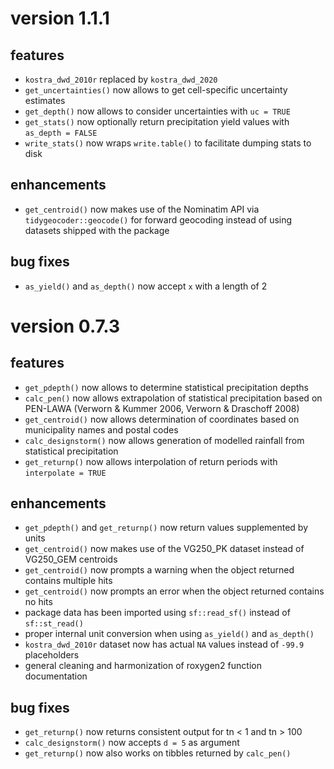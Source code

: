 # version 1.1.1

## features

- `kostra_dwd_2010r` replaced by `kostra_dwd_2020`
- `get_uncertainties()` now allows to get cell-specific uncertainty estimates
- `get_depth()` now allows to consider uncertainties with `uc = TRUE`
- `get_stats()` now optionally return precipitation yield values with `as_depth = FALSE`
- `write_stats()` now wraps `write.table()` to facilitate dumping stats to disk


## enhancements

- `get_centroid()` now makes use of the Nominatim API via `tidygeocoder::geocode()` for forward geocoding instead of using datasets shipped with the package


## bug fixes 

- `as_yield()` and `as_depth()` now accept `x` with a length of 2


# version 0.7.3

## features

- `get_pdepth()` now allows to determine statistical precipitation depths
- `calc_pen()` now allows extrapolation of statistical precipitation based on PEN-LAWA (Verworn & Kummer 2006, Verworn & Draschoff 2008)
- `get_centroid()` now allows determination of coordinates based on municipality names and postal codes
- `calc_designstorm()` now allows generation of modelled rainfall from statistical precipitation
- `get_returnp()` now allows interpolation of return periods with `interpolate = TRUE`


## enhancements

- `get_pdepth()` and `get_returnp()` now return values supplemented by units
- `get_centroid()` now makes use of the VG250_PK dataset instead of VG250_GEM centroids
- `get_centroid()` now prompts a warning when the object returned contains multiple hits
- `get_centroid()` now prompts an error when the object returned contains no hits
- package data has been imported using `sf::read_sf()` instead of `sf::st_read()`
- proper internal unit conversion when using `as_yield()` and `as_depth()`
- `kostra_dwd_2010r` dataset now has actual `NA` values instead of `-99.9` placeholders
- general cleaning and harmonization of roxygen2 function documentation


## bug fixes 

- `get_returnp()` now returns consistent output for tn < 1 and tn > 100
- `calc_designstorm()` now accepts `d = 5` as argument
- `get_returnp()` now also works on tibbles returned by `calc_pen()`

